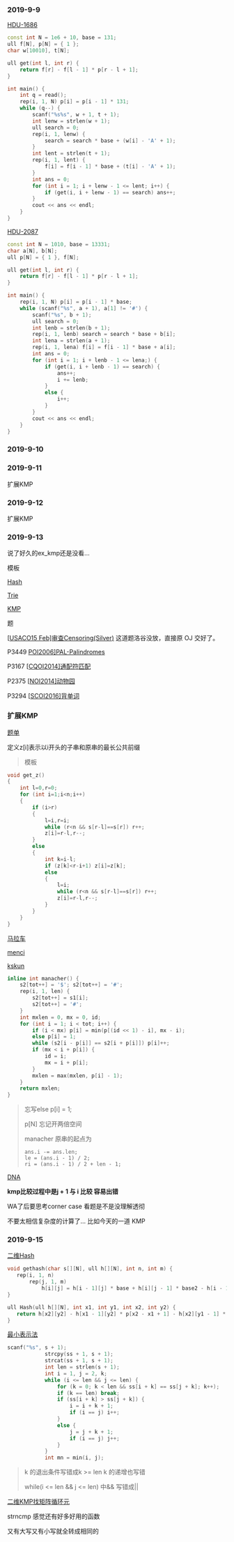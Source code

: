 ### 2019-9-9



[HDU-1686](https://vjudge.net/problem/HDU-1686)

```cpp
const int N = 1e6 + 10, base = 131;
ull f[N], p[N] = { 1 };
char w[10010], t[N];

ull get(int l, int r) {
	return f[r] - f[l - 1] * p[r - l + 1];
}

int main() {
	int q = read();
	rep(i, 1, N) p[i] = p[i - 1] * 131;
	while (q--) {
		scanf("%s%s", w + 1, t + 1);
		int lenw = strlen(w + 1);
		ull search = 0;
		rep(i, 1, lenw) {
			search = search * base + (w[i] - 'A' + 1);
		}
		int lent = strlen(t + 1);
		rep(i, 1, lent) {
			f[i] = f[i - 1] * base + (t[i] - 'A' + 1);
		}
		int ans = 0;
		for (int i = 1; i + lenw - 1 <= lent; i++) {
			if (get(i, i + lenw - 1) == search) ans++;
		}
		cout << ans << endl;
	}
}
```

[HDU-2087](https://vjudge.net/problem/HDU-2087)

```cpp
const int N = 1010, base = 13331;
char a[N], b[N];
ull p[N] = { 1 }, f[N];

ull get(int l, int r) {
	return f[r] - f[l - 1] * p[r - l + 1];
}

int main() {
	rep(i, 1, N) p[i] = p[i - 1] * base;
	while (scanf("%s", a + 1), a[1] != '#') {
		scanf("%s", b + 1);
		ull search = 0;
		int lenb = strlen(b + 1);
		rep(i, 1, lenb) search = search * base + b[i];
		int lena = strlen(a + 1);
		rep(i, 1, lena) f[i] = f[i - 1] * base + a[i];
		int ans = 0;
		for (int i = 1; i + lenb - 1 <= lena;) {
			if (get(i, i + lenb - 1) == search) {
				ans++;
				i += lenb;
			}
			else {
				i++;
			}
		}
		cout << ans << endl;
	}
}
```

### 2019-9-10

### 2019-9-11

扩展KMP

### 2019-9-12

扩展KMP

### 2019-9-13

说了好久的ex_kmp还是没看...

模板

[Hash](https://www.luogu.org/problem/P3370)

[Trie](https://www.luogu.org/problem/P2922)

[KMP](https://www.luogu.org/problem/P3375)

题

 [[USACO15 Feb\]](http://usaco.org/index.php?page=viewproblem2&cpid=529)[审查](http://usaco.org/index.php?page=viewproblem2&cpid=529)[Censoring(Silver](http://usaco.org/index.php?page=viewproblem2&cpid=529)[)](http://usaco.org/index.php?page=viewproblem2&cpid=529) 这道题洛谷没放，直接原 OJ 交好了。

 P3449 [](https://www.luogu.org/problemnew/show/P3449)[POI2006\]PAL-Palindromes](https://www.luogu.org/problemnew/show/P3449)

 P3167 [[CQOI2014\]](https://www.luogu.org/problemnew/show/P3167)[通配符](https://www.luogu.org/problemnew/show/P3167)[匹配](https://www.luogu.org/problemnew/show/P3167)

 P2375 [[NOI2014\]](https://www.luogu.org/problemnew/show/P2375)[动物园](https://www.luogu.org/problemnew/show/P2375)

 P3294 [[SCOI2016\]](https://www.luogu.org/problemnew/show/P3294)[背](https://www.luogu.org/problemnew/show/P3294)[单词](https://www.luogu.org/problemnew/show/P3294)

 ### 扩展KMP

[题单](https://blog.csdn.net/szh_0808/article/details/79257961)

定义z[i]表示以i开头的子串和原串的最长公共前缀

> 模板

```cpp
void get_z()
{
    int l=0,r=0;
    for (int i=1;i<n;i++)
    {
        if (i>r)
        {
            l=i,r=i;
            while (r<n && s[r-l]==s[r]) r++;
            z[i]=r-l,r--;
        }
        else
        {
            int k=i-l;
            if (z[k]<r-i+1) z[i]=z[k];
            else
            {
                l=i;
                while (r<n && s[r-l]==s[r]) r++;
                z[i]=r-l,r--;
            }
        }
    } 
}
```

[马拉车](https://www.luogu.org/problem/P3805)

[menci](https://oi.men.ci/manacher-notes/)

[kskun](https://ksmeow.moe/manacher/)

```cpp
inline int manacher() {
	s2[tot++] = '$'; s2[tot++] = '#';
	rep(i, 1, len) {
		s2[tot++] = s1[i];
		s2[tot++] = '#';
	}
	int mxlen = 0, mx = 0, id;
	for (int i = 1; i < tot; i++) {
		if (i < mx) p[i] = min(p[(id << 1) - i], mx - i);
		else p[i] = 1;
		while (s2[i - p[i]] == s2[i + p[i]]) p[i]++;
		if (mx < i + p[i]) {
			id = i;
			mx = i + p[i];
		}
		mxlen = max(mxlen, p[i] - 1);
	}
	return mxlen;
}
```

>
>
>忘写else p[i] = 1;
>
>p[N] 忘记开两倍空间
>
>manacher 原串的起点为
>
>```
>ans.i -= ans.len;
>le = (ans.i - 1) / 2;
>ri = (ans.i - 1) / 2 + len - 1;
>```
>
>

[DNA](https://www.luogu.org/problem/P3763)



**kmp比较过程中是j + 1  与  i 比较 容易出错**

WA了后要思考corner case 看题是不是没理解透彻 

不要太相信复杂度的计算了... 比如今天的一道 KMP



### 2019-9-15

[二维Hash](https://vjudge.net/problem/UVA-11019)

 ```cpp
void gethash(char s[][N], ull h[][N], int n, int m) {
	rep(i, 1, n)
		rep(j, 1, m)
			h[i][j] = h[i - 1][j] * base + h[i][j - 1] * base2 - h[i - 1][j - 1] * base * base2 + s[i][j];
}

ull Hash(ull h[][N], int x1, int y1, int x2, int y2) {
	return h[x2][y2] - h[x1 - 1][y2] * p[x2 - x1 + 1] - h[x2][y1 - 1] * p2[y2 - y1 + 1] + h[x1 - 1][y1 - 1] * p[x2 - x1 + 1] * p2[y2 - y1 + 1];
}

 ```

[最小表示法](https://vjudge.net/problem/HDU-2609)

```cpp
scanf("%s", s + 1);
			strcpy(ss + 1, s + 1);
			strcat(ss + 1, s + 1);
			int len = strlen(s + 1);
			int i = 1, j = 2, k;
			while (i <= len && j <= len) {
				for (k = 0; k < len && ss[i + k] == ss[j + k]; k++);
				if (k == len) break;
				if (ss[i + k] > ss[j + k]) {
					i = i + k + 1;
					if (i == j) i++;
				}
				else {
					j = j + k + 1;
					if (i == j) j++;
				}
			}
			int mn = min(i, j);
```

> k 的退出条件写错成k >= len k 的递增也写错
>
> while(i <= len && j <= len) 中&& 写错成||

[二维KMP找矩阵循环元](https://vjudge.net/problem/POJ-2185)



strncmp 感觉还有好多好用的函数

又有大写又有小写就全转成相同的